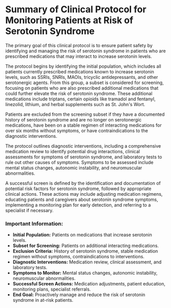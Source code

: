 # Summary of Clinical Protocol for Monitoring Patients at Risk of Serotonin Syndrome

The primary goal of this clinical protocol is to ensure patient safety by identifying and managing the risk of serotonin syndrome in patients who are prescribed medications that may interact to increase serotonin levels.

The protocol begins by identifying the initial population, which includes all patients currently prescribed medications known to increase serotonin levels, such as SSRIs, SNRIs, MAOIs, tricyclic antidepressants, and other serotonergic agents. From this group, a subset is considered for screening, focusing on patients who are also prescribed additional medications that could further elevate the risk of serotonin syndrome. These additional medications include triptans, certain opioids like tramadol and fentanyl, linezolid, lithium, and herbal supplements such as St. John's Wort.

Patients are excluded from the screening subset if they have a documented history of serotonin syndrome and are no longer on serotonergic medications, have been on a stable regimen of interacting medications for over six months without symptoms, or have contraindications to the diagnostic interventions.

The protocol outlines diagnostic interventions, including a comprehensive medication review to identify potential drug interactions, clinical assessments for symptoms of serotonin syndrome, and laboratory tests to rule out other causes of symptoms. Symptoms to be assessed include mental status changes, autonomic instability, and neuromuscular abnormalities.

A successful screen is defined by the identification and documentation of potential risk factors for serotonin syndrome, followed by appropriate clinical actions. These actions may include adjusting medication regimens, educating patients and caregivers about serotonin syndrome symptoms, implementing a monitoring plan for early detection, and referring to a specialist if necessary.

### Important Information:
- **Initial Population:** Patients on medications that increase serotonin levels.
- **Subset for Screening:** Patients on additional interacting medications.
- **Exclusion Criteria:** History of serotonin syndrome, stable medication regimen without symptoms, contraindications to interventions.
- **Diagnostic Interventions:** Medication review, clinical assessment, and laboratory tests.
- **Symptoms to Monitor:** Mental status changes, autonomic instability, neuromuscular abnormalities.
- **Successful Screen Actions:** Medication adjustments, patient education, monitoring plans, specialist referrals.
- **End Goal:** Proactively manage and reduce the risk of serotonin syndrome in at-risk patients.